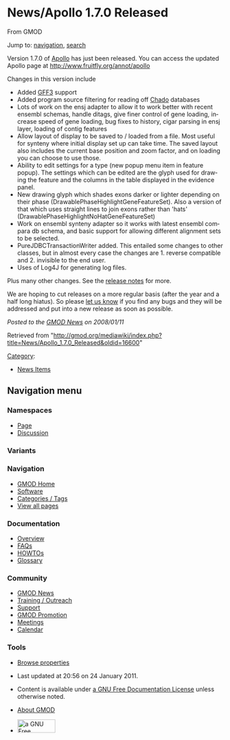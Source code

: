 <div id="mw-page-base" class="noprint">

</div>

<div id="mw-head-base" class="noprint">

</div>

<div id="content" class="mw-body" role="main">

<span id="top"></span>

<div id="mw-js-message" style="display:none;">

</div>



# <span dir="auto">News/Apollo 1.7.0 Released</span>

<div id="bodyContent">

<div id="siteSub">

From GMOD

</div>

<div id="contentSub">

</div>

<div id="jump-to-nav" class="mw-jump">

Jump to: [navigation](#mw-navigation), [search](#p-search)

</div>

<div id="mw-content-text" class="mw-content-ltr" lang="en" dir="ltr">

Version 1.7.0 of [Apollo](../Apollo.1 "Apollo") has just been released.
You can access the updated Apollo page at
<a href="http://www.fruitfly.org/annot/apollo" class="external free"
rel="nofollow">http://www.fruitfly.org/annot/apollo</a>

Changes in this version include

- Added [GFF3](../Glossary#GFF "Glossary") support
- Added program source filtering for reading off
  <a href="../Chado" class="mw-redirect" title="Chado">Chado</a>
  databases
- Lots of work on the ensj adapter to allow it to work better with
  recent ensembl schemas, handle ditags, give finer control of gene
  loading, increase speed of gene loading, bug fixes to history, cigar
  parsing in ensj layer, loading of contig features
- Allow layout of display to be saved to / loaded from a file. Most
  useful for synteny where initial display set up can take time. The
  saved layout also includes the current base position and zoom factor,
  and on loading you can choose to use those.
- Ability to edit settings for a type (new popup menu item in feature
  popup). The settings which can be edited are the glyph used for
  drawing the feature and the columns in the table displayed in the
  evidence panel.
- New drawing glyph which shades exons darker or lighter depending on
  their phase (DrawablePhaseHighlightGeneFeatureSet). Also a version of
  that which uses straight lines to join exons rather than 'hats'
  (DrawablePhaseHighlightNoHatGeneFeatureSet)
- Work on ensembl synteny adapter so it works with latest ensembl
  compara db schema, and basic support for allowing different alignment
  sets to be selected.
- PureJDBCTransactionWriter added. This entailed some changes to other
  classes, but in almost every case the changes are 1. reverse
  compatible and 2. invisible to the end user.
- Uses of Log4J for generating log files.

Plus many other changes. See the <a
href="http://gmod.cvs.sourceforge.net/gmod/apollo/doc/release-notes/release-1.7.0-notes?view=markup"
class="external text" rel="nofollow">release notes</a> for more.

We are hoping to cut releases on a more regular basis (after the year
and a half long hiatus). So please [let us
know](../Apollo.1#Contact "Apollo") if you find any bugs and they will
be addressed and put into a new release as soon as possible.

  

<div class="newsfooter">

*Posted to the [GMOD News](../GMOD_News "GMOD News") on 2008/01/11*

</div>

</div>

<div class="printfooter">

Retrieved from
"<http://gmod.org/mediawiki/index.php?title=News/Apollo_1.7.0_Released&oldid=16600>"

</div>

<div id="catlinks" class="catlinks">

<div id="mw-normal-catlinks" class="mw-normal-catlinks">

[Category](../Special:Categories "Special:Categories"):

- [News Items](../Category:News_Items "Category:News Items")

</div>

</div>

<div class="visualClear">

</div>

</div>

</div>

<div id="mw-navigation">

## Navigation menu

<div id="mw-head">



<div id="left-navigation">

<div id="p-namespaces" class="vectorTabs" role="navigation"
aria-labelledby="p-namespaces-label">

### Namespaces

- <span id="ca-nstab-main"><a href="Apollo_1.7.0_Released" accesskey="c"
  title="View the content page [c]">Page</a></span>
- <span id="ca-talk"><a
  href="http://gmod.org/mediawiki/index.php?title=Talk:News/Apollo_1.7.0_Released&amp;action=edit&amp;redlink=1"
  accesskey="t"
  title="Discussion about the content page [t]">Discussion</a></span>

</div>

<div id="p-variants" class="vectorMenu emptyPortlet" role="navigation"
aria-labelledby="p-variants-label">

### 

### Variants[](#)

<div class="menu">

</div>

</div>

</div>

<div id="right-navigation">





</div>



</div>

</div>

</div>

<div id="mw-panel">

<div id="p-logo" role="banner">

<a href="../Main_Page"
style="background-image: url(../../images/GMOD-cogs.png);"
title="Visit the main page"></a>

</div>

<div id="p-Navigation" class="portal" role="navigation"
aria-labelledby="p-Navigation-label">

### Navigation

<div class="body">

- <span id="n-GMOD-Home">[GMOD Home](../Main_Page)</span>
- <span id="n-Software">[Software](../GMOD_Components)</span>
- <span id="n-Categories-.2F-Tags">[Categories /
  Tags](../Categories)</span>
- <span id="n-View-all-pages">[View all
  pages](../Special:AllPages)</span>

</div>

</div>

<div id="p-Documentation" class="portal" role="navigation"
aria-labelledby="p-Documentation-label">

### Documentation

<div class="body">

- <span id="n-Overview">[Overview](../Overview)</span>
- <span id="n-FAQs">[FAQs](../Category:FAQ)</span>
- <span id="n-HOWTOs">[HOWTOs](../Category:HOWTO)</span>
- <span id="n-Glossary">[Glossary](../Glossary)</span>

</div>

</div>

<div id="p-Community" class="portal" role="navigation"
aria-labelledby="p-Community-label">

### Community

<div class="body">

- <span id="n-GMOD-News">[GMOD News](../GMOD_News)</span>
- <span id="n-Training-.2F-Outreach">[Training /
  Outreach](../Training_and_Outreach)</span>
- <span id="n-Support">[Support](../Support)</span>
- <span id="n-GMOD-Promotion">[GMOD Promotion](../GMOD_Promotion)</span>
- <span id="n-Meetings">[Meetings](../Meetings)</span>
- <span id="n-Calendar">[Calendar](../Calendar)</span>

</div>

</div>

<div id="p-tb" class="portal" role="navigation"
aria-labelledby="p-tb-label">

### Tools

<div class="body">


- <span id="t-smwbrowselink"><a href="../Special:Browse/News-2FApollo_1.7.0_Released"
  rel="smw-browse">Browse properties</a></span>


</div>

</div>

</div>

</div>

<div id="footer" role="contentinfo">

- <span id="footer-info-lastmod">Last updated at 20:56 on 24 January
  2011.</span>
<!-- - <span id="footer-info-viewcount">6,542 page views.</span> -->
- <span id="footer-info-copyright">Content is available under
  <a href="http://www.gnu.org/licenses/fdl-1.3.html" class="external"
  rel="nofollow">a GNU Free Documentation License</a> unless otherwise
  noted.</span>

<!-- -->

- <span id="footer-places-about">[About
  GMOD](../GMOD:About "GMOD:About")</span>

<!-- -->

- <span id="footer-copyrightico">[<img src="http://www.gnu.org/graphics/gfdl-logo-small.png" width="88"
  height="31" alt="a GNU Free Documentation License" />](http://www.gnu.org/licenses/fdl-1.3.html)</span>




</div>
